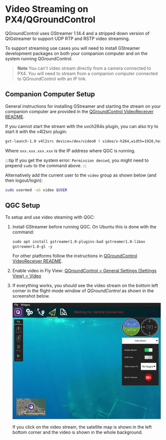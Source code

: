 # Video Streaming on PX4/QGroundControl

QGroundControl uses GStreamer 1.14.4 and a stripped down version of QtGstreamer to support UDP RTP and RSTP video streaming.

To support streaming use cases you will need to install GStreamer development packages on both your companion computer and on the system running QGroundControl.

> **Note** You can't video stream directly from a camera connected to PX4.
  You will need to stream from a companion computer connected to QGroundControl with an IP link.

## Companion Computer Setup

General instructions for installing GStreamer and starting the stream on your companion computer are provided in the [QGroundControl VideoReceiver README](https://github.com/mavlink/qgroundcontrol/blob/master/src/VideoReceiver/README.md).

If you cannot start the stream with the uvch264s plugin, you can also try to start it with the v4l2src plugin:

```sh
gst-launch-1.0 v4l2src device=/dev/video0 ! video/x-h264,width=1920,height=1080,framerate=24/1 ! h264parse ! rtph264pay ! udpsink host=xxx.xxx.xxx.xxx port=5000
```
Where `xxx.xxx.xxx.xxx` is the IP address where QGC is running.

:::tip
If you get the system error: `Permission denied`, you might need to prepend `sudo` to the command above.
:::

Alternatively add the current user to the `video` group as shown below (and then logout/login): 

```sh
sudo usermod -aG video $USER
```

##  QGC Setup

To setup and use video steaming with QGC:

1. Install GStreamer before running QGC.
   On Ubuntu this is done with the command:
   ```
   sudo apt install gstreamer1.0-plugins-bad gstreamer1.0-libav gstreamer1.0-gl -y
   ```
   For other platforms follow the instructions in [QGroundControl VideoReceiver README](https://github.com/mavlink/qgroundcontrol/blob/master/src/VideoReceiver/README.md).
1. Enable video in Fly View: [QGroundControl > General Settings (Settings View) > Video](https://docs.qgroundcontrol.com/master/en/SettingsView/General.html#video)
1. If everything works, you should see the video stream on the bottom left corner in the flight-mode window of *QGroundControl* as shown in the screenshot below. 

   ![QGC displaying video stream](https://github.com/mavlink/qgc-user-guide/raw/master/assets/fly/video_record.jpg)
   <!-- replace ../../assets/videostreaming/qgc-screenshot.png -->

   If you click on the video stream, the satellite map is shown in the left bottom corner and the video is shown in the whole background.
